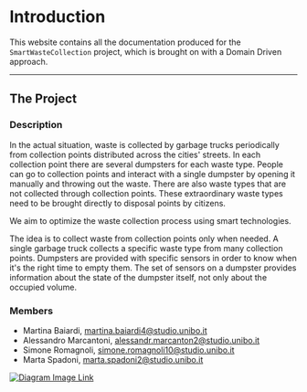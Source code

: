 # Introduction 

This website contains all the documentation produced for the ```SmartWasteCollection``` project, which is brought on 
with a Domain Driven approach.

----

## The Project

### Description
In the actual situation, waste is collected by garbage trucks periodically from collection points distributed across the cities' streets.
In each collection point there are several dumpsters for each waste type. 
People can go to collection points and interact with a single dumpster by opening it manually and throwing out the waste.
There are also waste types that are not collected through collection points.
These extraordinary waste types need to be brought directly to disposal points by citizens.  

We aim to optimize the waste collection process using smart technologies.

The idea is to collect waste from collection points only when needed.
A single garbage truck collects a specific waste type from many collection points.
Dumpsters are provided with specific sensors in order to know when it's the right time to empty them.
The set of sensors on a dumpster provides information about the state of the dumpster itself, not only about the occupied volume.

### Members
* Martina Baiardi, martina.baiardi4@studio.unibo.it
* Alessandro Marcantoni, alessandr.marcanton2@studio.unibo.it
* Simone Romagnoli, simone.romagnoli10@studio.unibo.it
* Marta Spadoni, marta.spadoni2@studio.unibo.it

[![Diagram Image Link](https://tinyurl.com/y8t34qzm)](https://tinyurl.com/y8t34qzm)<!--![Diagram Image Link](./domain-analysis/app-use-case.pm.puml)-->